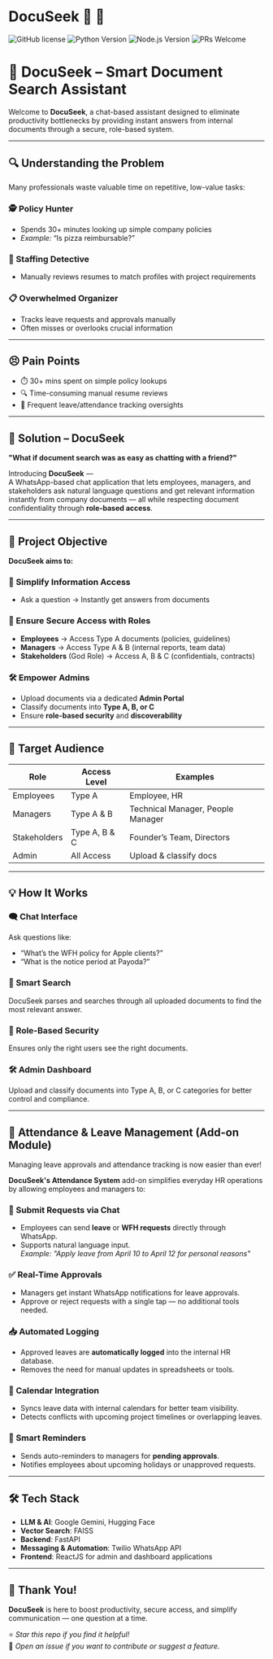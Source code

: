 # DocuSeek :mag_right: :rocket:

![GitHub license](https://img.shields.io/badge/license-MIT-blue.svg)
![Python Version](https://img.shields.io/badge/python-3.8%2B-blue)
![Node.js Version](https://img.shields.io/badge/node.js-14%2B-green)
![PRs Welcome](https://img.shields.io/badge/PRs-welcome-brightgreen.svg)

# 📄 DocuSeek – Smart Document Search Assistant

Welcome to **DocuSeek**, a chat-based assistant designed to eliminate productivity bottlenecks by providing instant answers from internal documents through a secure, role-based system.

---

## 🔍 Understanding the Problem

Many professionals waste valuable time on repetitive, low-value tasks:

### 🕵️ Policy Hunter
- Spends 30+ minutes looking up simple company policies  
- *Example:* “Is pizza reimbursable?”

### 💼 Staffing Detective
- Manually reviews resumes to match profiles with project requirements

### 📋 Overwhelmed Organizer
- Tracks leave requests and approvals manually  
- Often misses or overlooks crucial information

---

## 😣 Pain Points
- ⏱️ 30+ mins spent on simple policy lookups  
- 🔍 Time-consuming manual resume reviews  
- 📅 Frequent leave/attendance tracking oversights  

---

## 🚀 Solution – DocuSeek

**"What if document search was as easy as chatting with a friend?"**

Introducing **DocuSeek** —  
A WhatsApp-based chat application that lets employees, managers, and stakeholders ask natural language questions and get relevant information instantly from company documents — all while respecting document confidentiality through **role-based access**.

---

## 🎯 Project Objective

**DocuSeek aims to:**

### 🔎 Simplify Information Access
- Ask a question → Instantly get answers from documents

### 🔐 Ensure Secure Access with Roles
- **Employees** → Access Type A documents (policies, guidelines)  
- **Managers** → Access Type A & B (internal reports, team data)  
- **Stakeholders** (God Role) → Access A, B & C (confidentials, contracts)

### 🛠️ Empower Admins
- Upload documents via a dedicated **Admin Portal**  
- Classify documents into **Type A, B, or C**  
- Ensure **role-based security** and **discoverability**

---

## 👥 Target Audience

| Role         | Access Level     | Examples                        |
|--------------|------------------|---------------------------------|
| Employees    | Type A           | Employee, HR                    |
| Managers     | Type A & B       | Technical Manager, People Manager |
| Stakeholders | Type A, B & C    | Founder’s Team, Directors       |
| Admin        | All Access       | Upload & classify docs          |

---

## 💡 How It Works

### 🗨️ Chat Interface
Ask questions like:  
- “What’s the WFH policy for Apple clients?”  
- “What is the notice period at Payoda?”

### 🧠 Smart Search
DocuSeek parses and searches through all uploaded documents to find the most relevant answer.

### 🔐 Role-Based Security
Ensures only the right users see the right documents.

### 🛠️ Admin Dashboard
Upload and classify documents into Type A, B, or C categories for better control and compliance.

---

## 📆 Attendance & Leave Management (Add-on Module)

Managing leave approvals and attendance tracking is now easier than ever!

**DocuSeek's Attendance System** add-on simplifies everyday HR operations by allowing employees and managers to:

### 🧾 Submit Requests via Chat
- Employees can send **leave** or **WFH requests** directly through WhatsApp.
- Supports natural language input.  
  _Example: "Apply leave from April 10 to April 12 for personal reasons"_

### ✅ Real-Time Approvals
- Managers get instant WhatsApp notifications for leave approvals.
- Approve or reject requests with a single tap — no additional tools needed.

### 📥 Automated Logging
- Approved leaves are **automatically logged** into the internal HR database.
- Removes the need for manual updates in spreadsheets or tools.

### 📅 Calendar Integration
- Syncs leave data with internal calendars for better team visibility.
- Detects conflicts with upcoming project timelines or overlapping leaves.

### 🧠 Smart Reminders
- Sends auto-reminders to managers for **pending approvals**.
- Notifies employees about upcoming holidays or unapproved requests.

---

## 🛠️ Tech Stack

- **LLM & AI**: Google Gemini, Hugging Face  
- **Vector Search**: FAISS  
- **Backend**: FastAPI  
- **Messaging & Automation**: Twilio WhatsApp API  
- **Frontend**: ReactJS for admin and dashboard applications

---

## 🏁 Thank You!
**DocuSeek** is here to boost productivity, secure access, and simplify communication — one question at a time.

⭐ *Star this repo if you find it helpful!*  
🔧 *Open an issue if you want to contribute or suggest a feature.*
